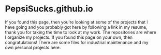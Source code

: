 # PepsiSucks.github.io
If you found this page, then you're looking at some of the projects that I have going and you probably got here by following a link in my resume, thank you for taking the time to look at my work. The repositories are where I organize my projects. 
If you found this page on your own, then congratulations! There are some files for industrial maintenance and my own personal projects here.

